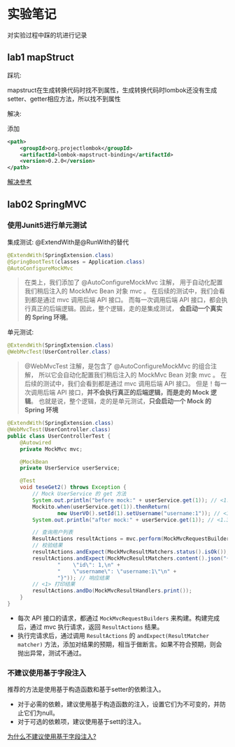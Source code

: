 # 实验笔记
对实验过程中踩的坑进行记录

## lab1 mapStruct
踩坑:

mapstruct在生成转换代码时找不到属性，生成转换代码时lombok还没有生成setter、getter相应方法，所以找不到属性

解决:

添加
```xml
<path>
    <groupId>org.projectlombok</groupId>
    <artifactId>lombok-mapstruct-binding</artifactId>
    <version>0.2.0</version>
</path>
```

[解决参考](https://blog.csdn.net/weixin_42272869/article/details/122337269)

## lab02 SpringMVC
### 使用Junit5进行单元测试
集成测试: 
@ExtendWith是@RunWith的替代
```java
@ExtendWith(SpringExtension.class)
@SpringBootTest(classes = Application.class)
@AutoConfigureMockMvc
```
> 在类上，我们添加了 @AutoConfigureMockMvc 注解，
> 用于自动化配置我们稍后注入的 MockMvc Bean 对象 mvc 。
> 在后续的测试中，我们会看到都是通过 mvc 调用后端 API 接口。
> 而每一次调用后端 API 接口，都会执行真正的后端逻辑。因此，整个逻辑，走的是集成测试，
> **会启动一个真实的 Spring 环境**。

单元测试:

```java
@ExtendWith(SpringExtension.class)
@WebMvcTest(UserController.class)
```
> @WebMvcTest 注解，是包含了 @AutoConfigureMockMvc 的组合注解，
> 所以它会自动化配置我们稍后注入的 MockMvc Bean 对象 mvc 。
> 在后续的测试中，我们会看到都是通过 mvc 调用后端 API 接口。
> 但是！每一次调用后端 API 接口，**并不会执行真正的后端逻辑，而是走的 Mock 逻辑**。
> 也就是说，整个逻辑，走的是单元测试，**只会启动一个 Mock 的 Spring 环境**

```java
@ExtendWith(SpringExtension.class)
@WebMvcTest(UserController.class)
public class UserControllerTest {
    @Autowired
    private MockMvc mvc;

    @MockBean
    private UserService userService;

    @Test
    void teseGet2() throws Exception {
        // Mock UserService 的 get 方法
        System.out.println("before mock:" + userService.get(1)); // <1.1>
        Mockito.when(userService.get(1)).thenReturn(
                new UserVO().setId(1).setUsername("username:1")); // <1.2>
        System.out.println("after mock:" + userService.get(1)); // <1.3>

        // 查询用户列表
        ResultActions resultActions = mvc.perform(MockMvcRequestBuilders.get("/user/v2/1"));
        // 校验结果
        resultActions.andExpect(MockMvcResultMatchers.status().isOk()); // 响应状态码 200
        resultActions.andExpect(MockMvcResultMatchers.content().json("{\n" +
                "    \"id\": 1,\n" +
                "    \"username\": \"username:1\"\n" +
                "}")); // 响应结果
        // <1> 打印结果
        resultActions.andDo(MockMvcResultHandlers.print());
    }
}
```

- 每次 API 接口的请求，都通过 `MockMvcRequestBuilders` 来构建。构建完成后，通过 mvc 执行请求，返回 `ResultActions` 结果。
- 执行完请求后，通过调用 `ResultActions` 的 `andExpect(ResultMatcher matcher)` 方法，添加对结果的预期，相当于做断言。如果不符合预期，则会抛出异常，测试不通过。



### 不建议使用基于字段注入

推荐的方法是使用基于构造函数和基于setter的依赖注入。 

- 对于必需的依赖，建议使用基于构造函数的注入，设置它们为不可变的，并防止它们为null。
- 对于可选的依赖项，建议使用基于sett的注入。

[为什么不建议使用基于字段注入?](https://mp.weixin.qq.com/s/nPd1Gk-k1b7-fv19PML1Cw)